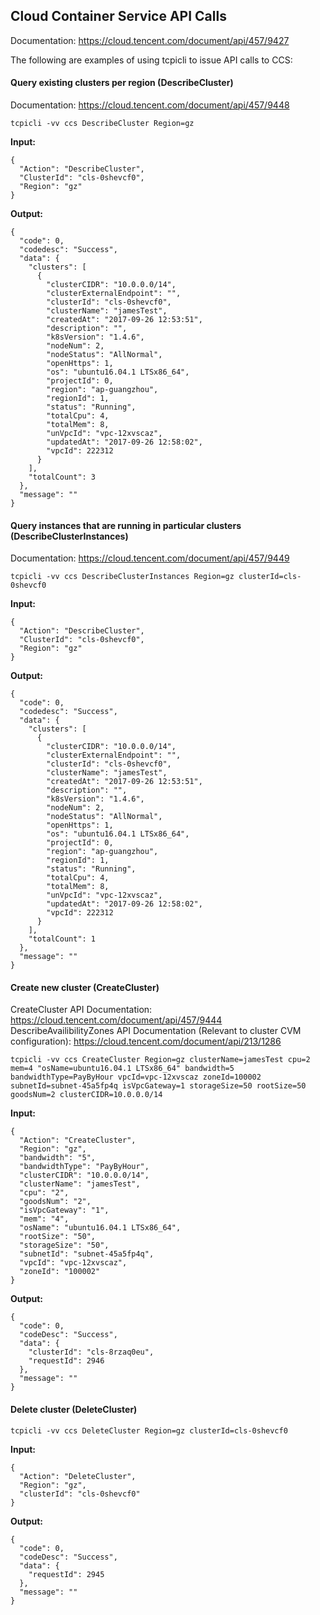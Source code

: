 ## Cloud Container Service API Calls

Documentation: https://cloud.tencent.com/document/api/457/9427

The following are examples of using tcpicli to issue API calls to CCS:

#### Query existing clusters per region (DescribeCluster)

Documentation: https://cloud.tencent.com/document/api/457/9448

`tcpicli -vv ccs DescribeCluster Region=gz`

**Input:** 
```
{
  "Action": "DescribeCluster",
  "ClusterId": "cls-0shevcf0",
  "Region": "gz"
}
```

**Output:**
```
{
  "code": 0,
  "codedesc": "Success",
  "data": {
    "clusters": [
      {
        "clusterCIDR": "10.0.0.0/14",
        "clusterExternalEndpoint": "",
        "clusterId": "cls-0shevcf0",
        "clusterName": "jamesTest",
        "createdAt": "2017-09-26 12:53:51",
        "description": "",
        "k8sVersion": "1.4.6",
        "nodeNum": 2,
        "nodeStatus": "AllNormal",
        "openHttps": 1,
        "os": "ubuntu16.04.1 LTSx86_64",
        "projectId": 0,
        "region": "ap-guangzhou",
        "regionId": 1,
        "status": "Running",
        "totalCpu": 4,
        "totalMem": 8,
        "unVpcId": "vpc-12xvscaz",
        "updatedAt": "2017-09-26 12:58:02",
        "vpcId": 222312
      }
    ],
    "totalCount": 3
  },
  "message": ""
}
```

#### Query instances that are running in particular clusters (DescribeClusterInstances)

Documentation: https://cloud.tencent.com/document/api/457/9449

`tcpicli -vv ccs DescribeClusterInstances Region=gz clusterId=cls-0shevcf0`

**Input:**
```
{
  "Action": "DescribeCluster",
  "ClusterId": "cls-0shevcf0",
  "Region": "gz"
}
```

**Output:**
```
{
  "code": 0,
  "codedesc": "Success",
  "data": {
    "clusters": [
      {
        "clusterCIDR": "10.0.0.0/14",
        "clusterExternalEndpoint": "",
        "clusterId": "cls-0shevcf0",
        "clusterName": "jamesTest",
        "createdAt": "2017-09-26 12:53:51",
        "description": "",
        "k8sVersion": "1.4.6",
        "nodeNum": 2,
        "nodeStatus": "AllNormal",
        "openHttps": 1,
        "os": "ubuntu16.04.1 LTSx86_64",
        "projectId": 0,
        "region": "ap-guangzhou",
        "regionId": 1,
        "status": "Running",
        "totalCpu": 4,
        "totalMem": 8,
        "unVpcId": "vpc-12xvscaz",
        "updatedAt": "2017-09-26 12:58:02",
        "vpcId": 222312
      }
    ],
    "totalCount": 1
  },
  "message": ""
}
```

#### Create new cluster (CreateCluster)

CreateCluster API Documentation: https://cloud.tencent.com/document/api/457/9444
DescribeAvailibilityZones API Documentation (Relevant to cluster CVM configuration): https://cloud.tencent.com/document/api/213/1286

`tcpicli -vv ccs CreateCluster Region=gz clusterName=jamesTest cpu=2 mem=4 "osName=ubuntu16.04.1 LTSx86_64" bandwidth=5 bandwidthType=PayByHour vpcId=vpc-12xvscaz zoneId=100002 subnetId=subnet-45a5fp4q isVpcGateway=1 storageSize=50 rootSize=50 goodsNum=2 clusterCIDR=10.0.0.0/14`

**Input:**
```
{
  "Action": "CreateCluster",
  "Region": "gz",
  "bandwidth": "5",
  "bandwidthType": "PayByHour",
  "clusterCIDR": "10.0.0.0/14",
  "clusterName": "jamesTest",
  "cpu": "2",
  "goodsNum": "2",
  "isVpcGateway": "1",
  "mem": "4",
  "osName": "ubuntu16.04.1 LTSx86_64",
  "rootSize": "50",
  "storageSize": "50",
  "subnetId": "subnet-45a5fp4q",
  "vpcId": "vpc-12xvscaz",
  "zoneId": "100002"
}
```

**Output:**
```
{
  "code": 0,
  "codeDesc": "Success",
  "data": {
    "clusterId": "cls-8rzaq0eu",
    "requestId": 2946
  },
  "message": ""
}
```

#### Delete cluster (DeleteCluster)

`tcpicli -vv ccs DeleteCluster Region=gz clusterId=cls-0shevcf0`

**Input:**
```
{
  "Action": "DeleteCluster",
  "Region": "gz",
  "clusterId": "cls-0shevcf0"
}
```

**Output:**
```
{
  "code": 0,
  "codeDesc": "Success",
  "data": {
    "requestId": 2945
  },
  "message": ""
}
```
